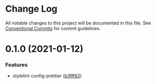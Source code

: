 # Change Log

All notable changes to this project will be documented in this file.
See [Conventional Commits](https://conventionalcommits.org) for commit guidelines.

# 0.1.0 (2021-01-12)

### Features

-   stylelint-config-prettier ([b3fff62](https://github.com/qxy-fe/configs/commit/b3fff62c8bad056568cd4b29658c5232457cb3d1))

